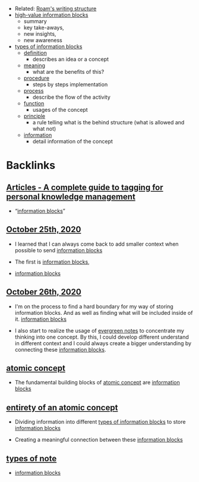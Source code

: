 - Related: [Roam's writing structure](<Roam's writing structure.md>)
- [high-value information blocks](<high-value information blocks.md>)
    - summary
    - key take-aways, 
    - new insights,
    - new awareness
- [types of information blocks](<types of information blocks.md>)
    - [definition](<definition.md>)
        - describes an idea or a concept
    - [meaning](<meaning.md>)
        - what are the benefits of this?
    - [procedure](<procedure.md>)
        - steps by steps implementation
    - [process](<process.md>)
        - describe the flow of the activity
    - [function](<function.md>)
        - usages of the concept
    - [principle](<principle.md>)
        - a rule telling what is the behind structure (what is allowed and what not)
    - [information](<information.md>)
        - detail information of the concept

# Backlinks
## [Articles - A complete guide to tagging for personal knowledge management](<Articles - A complete guide to tagging for personal knowledge management.md>)
- “[information blocks](<information blocks.md>)”

## [October 25th, 2020](<October 25th, 2020.md>)
- I learned that I can always come back to add smaller context when possible to send [information blocks](<information blocks.md>)

- The first is [information blocks](<information blocks.md>),

- [information blocks](<information blocks.md>)

## [October 26th, 2020](<October 26th, 2020.md>)
- I'm on the process to find a hard boundary for my way of storing information blocks. And as well as finding what will be included inside of it. [information blocks](<information blocks.md>)

- I also start to realize the usage of [evergreen notes](<evergreen notes.md>) to concentrate my thinking into one concept. By this, I could develop different understand in different context and I could always create a bigger understanding by connecting these [information blocks](<information blocks.md>).

## [atomic concept](<atomic concept.md>)
- The fundamental building blocks of [atomic concept](<atomic concept.md>) are [information blocks](<information blocks.md>)

## [entirety of an atomic concept](<entirety of an atomic concept.md>)
- Dividing information into different [types of information blocks](<types of information blocks.md>) to store [information blocks](<information blocks.md>)

- Creating a meaningful connection between these [information blocks](<information blocks.md>)

## [types of note](<types of note.md>)
- [information blocks](<information blocks.md>)

